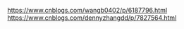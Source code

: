 https://www.cnblogs.com/wangb0402/p/6187796.html
https://www.cnblogs.com/dennyzhangdd/p/7827564.html